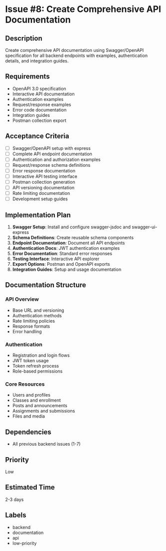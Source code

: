 # Issue #8: Create Comprehensive API Documentation

## Description

Create comprehensive API documentation using Swagger/OpenAPI specification for all backend endpoints with examples, authentication details, and integration guides.

## Requirements

- OpenAPI 3.0 specification
- Interactive API documentation
- Authentication examples
- Request/response examples
- Error code documentation
- Integration guides
- Postman collection export

## Acceptance Criteria

- [ ] Swagger/OpenAPI setup with express
- [ ] Complete API endpoint documentation
- [ ] Authentication and authorization examples
- [ ] Request/response schema definitions
- [ ] Error response documentation
- [ ] Interactive API testing interface
- [ ] Postman collection generation
- [ ] API versioning documentation
- [ ] Rate limiting documentation
- [ ] Development setup guides

## Implementation Plan

1. **Swagger Setup**: Install and configure swagger-jsdoc and swagger-ui-express
2. **Schema Definitions**: Create reusable schema components
3. **Endpoint Documentation**: Document all API endpoints
4. **Authentication Docs**: JWT authentication examples
5. **Error Documentation**: Standard error responses
6. **Testing Interface**: Interactive API explorer
7. **Export Options**: Postman and OpenAPI exports
8. **Integration Guides**: Setup and usage documentation

## Documentation Structure

### API Overview

- Base URL and versioning
- Authentication methods
- Rate limiting policies
- Response formats
- Error handling

### Authentication

- Registration and login flows
- JWT token usage
- Token refresh process
- Role-based permissions

### Core Resources

- Users and profiles
- Classes and enrollment
- Posts and announcements
- Assignments and submissions
- Files and media

## Dependencies

- All previous backend issues (1-7)

## Priority

Low

## Estimated Time

2-3 days

## Labels

- backend
- documentation
- api
- low-priority
